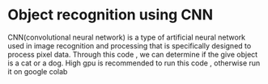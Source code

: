 # Object recognition using CNN 
CNN(convolutional neural network) is a type of artificial neural network used in image recognition and processing that is specifically designed to process pixel data. 
Through this code , we can determine if the give object is a cat or a dog.
High gpu is recommended to run this code , otherwise run it on google colab

